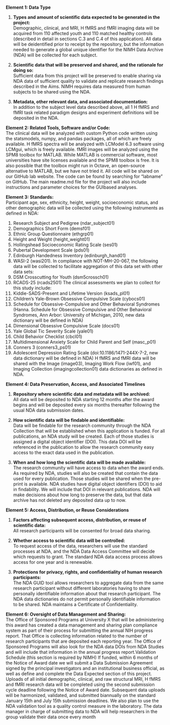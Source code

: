 **Element 1: Data Type**

1. **Types and amount of scientific data expected to be generated in the project:**   
Demographic, clinical, and MRI, H fMRS and fMRI imaging data will be acquired from 110 affected youth and 
110 matched healthy controls (described in detail in sections C.3 and C.4 of this application). All data will be deidentified prior to receipt by the repository, but the information needed to generate a global unique identifier for the NIMH Data Archive (NDA) will be collected for each subject. 

2. **Scientific data that will be preserved and shared, and the rationale for doing so:**  
   Sufficient data from this project will be preserved to enable sharing via NDA data of sufficient quality to validate and replicate research findings described in the Aims. NIMH requires data measured from human subjects to be shared using the NDA.

3. **Metadata, other relevant data, and associated documentation:**   
   In addition to the subject level data described above, all 1 H fMRS and fMRI task related paradigm designs and experiment definitions will be deposited in the NDA.

**Element 2: Related Tools, Software and/or Code:**  
The clinical data will be analyzed with custom Python code written using the statsmodels, numpy, and pandas packages, all of which are freely available. H fMRS spectra will be analyzed with LCModel 6.3 software using LCMgui, which is freely available. fMRI images will be analyzed using the SPM8 toolbox for MATLAB. While MATLAB is commercial software, most universities have site licenses available and the SPM8 toolbox is free. It is also possible that the toolbox might run in Octave, an open-source alternative to MATLAB, but we have not tried it. All code will be shared on our GitHub lab website. The code can be found by searching for “labname” on GitHub. The main readme.md file for the project will also include instructions and parameter choices for the GUIbased analyses.

**Element 3: Standards:**  
Participant age, sex, ethnicity, height, weight, socioeconomic status, and other demographic data will be collected using the following instruments as defined in NDA: 
1) Research Subject and Pedigree (ndar_subject01)
2) Demographics Short Form (demsf01)
3) Ethnic Group Questionnaire (ethgrp01)
4) Height and Weight (height_weight01)
5) Hollingshead Socioeconomic Rating Scale (ses01)
6) Pubertal Development Scale (pds01)
7) Edinburgh Handedness Inventory (edinburgh_hand01)
8) WASI-2 (wasi201).
In compliance with NOT-MH-20-067, the following data will be collected to facilitate aggregation of this data set with other data sets:
1) DSM Crosscutting for Youth (dsm5crossch01)
2) RCADS-25 (rcads2501)
The clinical assessments we plan to collect for this study include: 
1) Kiddie-SADS-Present and Lifetime Version (ksads_pl01) 
2) Children’s Yale-Brown Obsessive Compulsive Scale (cybocs01) 
3) Schedule for Obsessive-Compulsive and Other Behavioral Syndromes (Hanna. Schedule for Obsessive Compulsive and Other Behavioral Syndromes, Ann Arbor: University of Michigan, 2010, new data 
dictionary will be defined in NDA)
4) Dimensional Obsessive Compulsive Scale (docs01)
5) Yale Global Tic Severity Scale (yale01)
6) Child Behavior Checklist (cbcl01)
7) Multidimensional Anxiety Scale for Child Parent and Self (masc_p01)
8) Conners 3 (conners3_ps01)
9) Adolescent Depression Rating Scale (doi:10.1186/1471-244X-7-2, new data dictionary will be defined in 
NDA)
H fMRS and fMRI data will be shared with the Image (image03), Imaging Work Flow (iwf01), and Imaging 
Collection (imagingcollection01) data dictionaries as defined in NDA.

**Element 4: Data Preservation, Access, and Associated Timelines**

1. **Repository where scientific data and metadata will be archived:**   
   All data will be deposited to NDA starting 12 months after the award begins and will be deposited every six months thereafter following the usual NDA data submission dates.

2. **How scientific data will be findable and identifiable:**   
   Data will be findable for the research community through the NDA Collection that will be established when this application is funded. For all publications, an NDA study will be created. Each of those studies is assigned a digital object identifier (DOI). This data DOI will be referenced in the publication to allow the research community easy access to the exact data used in the publication.

3. **When and how long the scientific data will be made available:**   
   The research community will have access to data when the award ends. As required by NDA, studies will also be created that contain the data used for every publication. Those studies will be shared when the pre-print is available. NDA studies have digital object identifiers (DOI) to aid in findability. We will include that DOI in relevant publications. NDA will make decisions about how long to preserve the data, but that data archive has not deleted any deposited data up to now.

**Element 5: Access, Distribution, or Reuse Considerations**

1. **Factors affecting subsequent access, distribution, or reuse of scientific data:**  
   All research participants will be consented for broad data sharing.

2. **Whether access to scientific data will be controlled:**  
   To request access of the data, researchers will use the standard processes at NDA, and the NDA Data Access Committee will decide which requests to grant. The standard NDA data access process allows access for one year and is renewable.   
   

3. **Protections for privacy, rights, and confidentiality of human research participants:**   
   The NDA GUID tool allows researchers to aggregate data from the same research participant without different laboratories having to share personally identifiable information about that research participant. The NDA data dictionaries do not permit personally identifiable information to be shared. NDA maintains a Certificate of Confidentiality.  

**Element 6: Oversight of Data Management and Sharing:**  
The Office of Sponsored Programs at University X that will be administering this award has created a data 
management and sharing plan compliance system as part of their process for submitting the annual NIH progress report. That Office is collecting information related to the number of research participants that are deposited each reporting year. The Office of Sponsored Programs will also look for the NDA data DOIs from NDA Studies and will include that information in the annual progress report.Validation Schedule (this section is required by NIMH) If funded, within 6 months of the Notice of Award date we will submit a Data Submission Agreement signed by the principal investigators and an institutional business official, as well as define and complete the Data Expected section of this project. Uploads of all initial demographic, clinical, and raw structural MRI, H fMRS and fMRI research data will be completed using the second submission cycle deadline following the Notice of Award date. Subsequent data uploads will be harmonized, validated, and submitted biannually on the standard January 15th and July 15th submission deadlines.
We also plan to use the NDA validation tool as a quality control measure in the laboratory. The data manager in charge of submitting data to NDA will help researchers in the group validate their data once every month